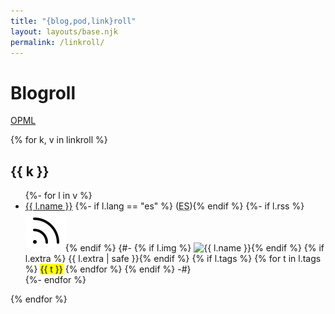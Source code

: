 ```yaml
---
title: "{blog,pod,link}roll"
layout: layouts/base.njk
permalink: /linkroll/
---
```


# Blogroll

<div class="text-center">
	<a href="/blogroll.opml">OPML</a>
</div>

{% for k, v in linkroll %}
<section class="linkroll">
	<h2>{{ k }}</h2>
	<ul id="icons-{{ k | slug }}">
	{%- for l in v %}
		<li>
			<a href="{{ l.id }}">{{ l.name }}</a>
			{%- if l.lang == "es" %} (<abbr title="Español">ES</abbr>){% endif %}
			{%- if l.rss %} <a href="{{ l.rss }}"><img class="svg sm" src="/assets/phosphor/rss-simple.svg" alt="{{ l.name }} RSS feed"/></a>{% endif %}
			{#-
			{% if l.img %} <img src="{{ l.img }}" alt="{{ l.name }}" width="88" height="31" loading="lazy" />{% endif %}
			{% if l.extra %} {{ l.extra | safe }}{% endif %}
			{% if l.tags %}
				{% for t in l.tags %}
					<mark style="display: inline-block">{{ t }}</mark>
				{% endfor %}
			{% endif %}
			-#}
		</li>
	{%- endfor %}
	</ul>
</section>
{% endfor %}